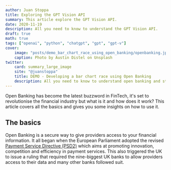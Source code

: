 ```yaml
---
author: Juan Stoppa
title: Exploring the GPT Vision API
summary: This article explore the GPT Vision API.
date: 2020-11-19
description: All you need to know to understand the GPT Vision API.
draft: true
math: true
tags: ["openai", "python", "chatgpt", "gpt", "gpt-v"]
cover:
    image: "posts/demo_bar_chart_race_using_open_banking/openbanking.jpg"
    caption: Photo by Austin Distel on Unsplash
twitter:
    card: summary_large_image
    site: "@juanstoppa"
    title: DEMO - Developing a bar chart race using Open Banking
    description: All you need to know to understand open banking and start using it
---
```



Open Banking has become the latest buzzword in FinTech, it's set to revolutionise the financial industry but what is it and how does it work? This article covers all the basics and gives you some insights on how to use it. 

## The basics 

Open Banking is a secure way to give providers access to your financial information. It all began when the European Parliament adopted the revised [Payment Service Directive (PSD2)](https://ec.europa.eu/commission/presscorner/detail/en/QANDA_19_5555) which aims at promoting innovation, competition and efficiency in payment services. This also triggered the UK to issue a ruling that required the nine-biggest UK banks to allow providers access to their data and many other banks followed suit. 

